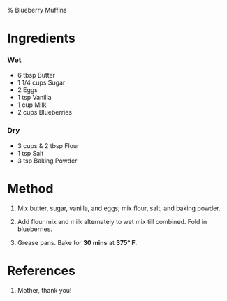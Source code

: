 % Blueberry Muffins

# Ingredients

### Wet

- 6 tbsp Butter
- 1 1/4 cups Sugar
- 2 Eggs
- 1 tsp Vanilla
- 1 cup Milk
- 2 cups Blueberries

### Dry

- 3 cups & 2 tbsp Flour
- 1 tsp Salt
- 3 tsp Baking Powder

# Method

1. Mix butter, sugar, vanilla, and eggs; mix flour, salt, and baking powder.

2. Add flour mix and milk alternately to wet mix till combined. Fold in blueberries.

3. Grease pans. Bake for **30 mins** at **375&deg; F**.

# References

1. Mother, thank you!
